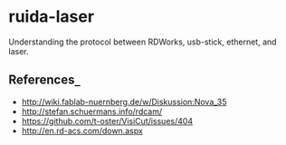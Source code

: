# ruida-laser
Understanding the protocol between RDWorks, usb-stick, ethernet, and laser.

## References[&nbsp;&nbsp;](#references)

* http://wiki.fablab-nuernberg.de/w/Diskussion:Nova_35
* http://stefan.schuermans.info/rdcam/
* https://github.com/t-oster/VisiCut/issues/404
* http://en.rd-acs.com/down.aspx


